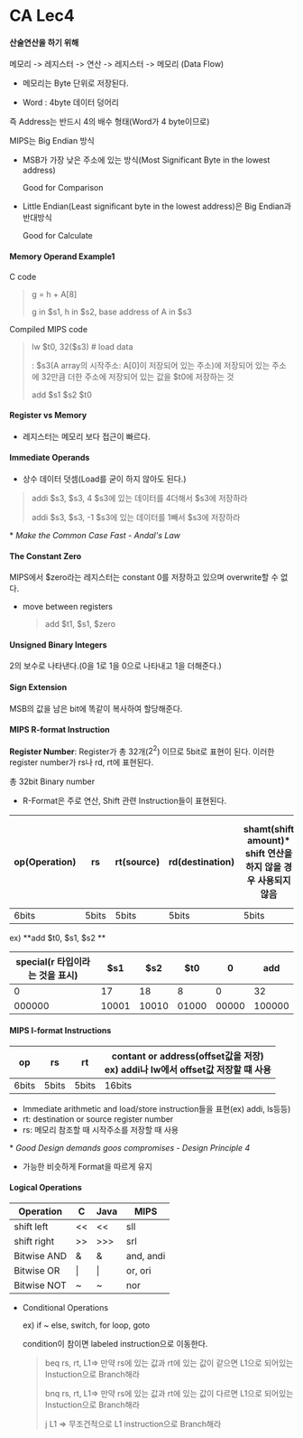 # CA Lec4 

#### 산술연산을 하기 위해

메모리 -> 레지스터 -> 연산 -> 레지스터 -> 메모리    (Data Flow)

- 메모리는 Byte 단위로 저장된다.

- Word : 4byte 데이터 덩어리

즉 Address는 반드시 4의 배수 형태(Word가 4 byte이므로)

MIPS는 Big Endian 방식

- MSB가 가장 낮은 주소에 있는 방식(Most Significant Byte in the lowest address)

  Good for Comparison

- Little Endian(Least significant byte in the lowest address)은 Big Endian과 반대방식

  Good for Calculate

#### Memory Operand Example1

C code

> g = h + A[8]
>
> g in $s1, h in \$s2, base address of A in \$s3

Compiled MIPS code

>lw \$t0, 32(\$s3)	# load data    
>
>: \$s3(A array의 시작주소: A[0]이 저장되어 있는 주소)에 저장되어 있는 주소에 32만큼 더한 주소에 저장되어 있는 값을  \$t0에 저장하는 것
>
>add \$s1 \$s2 $t0

#### Register vs Memory

- 레지스터는 메모리 보다 접근이 빠르다.



#### Immediate Operands

- 상수 데이터 덧셈(Load를 굳이 하지 않아도 된다.)

> addi \$s3, \$s3, 4     \$s3에 있는 데이터를 4더해서 \$s3에 저장하라
>
> addi \$s3, \$s3, -1     \$s3에 있는 데이터를 1빼서 \$s3에 저장하라

\*  *Make the Common Case Fast - Andal's Law*

#### The Constant Zero

MIPS에서 \$zero라는 레지스터는 constant 0를 저장하고 있으며 overwrite할 수 없다.

- move between registers

  >add \$t1, \$s1, \$zero

#### Unsigned Binary Integers

2의 보수로 나타낸다.(0을 1로 1을 0으로 나타내고 1을 더해준다.)

#### Sign Extension

MSB의 값을 남은 bit에 똑같이 복사하여 할당해준다.

#### MIPS R-format Instruction

**Register Number**: Register가 총 32개($2^2$) 이므로 5bit로 표현이 된다. 이러한 register number가 rs나 rd, rt에 표현된다.

총 32bit Binary number

- R-Format은 주로 연산, Shift 관련 Instruction들이 표현된다.

| op(Operation) | rs    | rt(source) | rd(destination) | shamt(shift amount)\* shift 연산을 하지 않을 경우 사용되지 않음 | funct(Op코드가 같은 것 중에 구별하기 위해, extends opcode) |
| ------------- | ----- | ---------- | --------------- | ------------------------------------------------------------ | ---------------------------------------------------------- |
| 6bits         | 5bits | 5bits      | 5bits           | 5bits                                                        | 6bits                                                      |

ex) **add \$t0, \$s1, \$s2 **

| special(r 타입이라는 것을 표시) | $s1   | \$s2  | \$t0  | 0     | add    |
| ------------------------------- | ----- | ----- | ----- | ----- | ------ |
| 0                               | 17    | 18    | 8     | 0     | 32     |
| 000000                          | 10001 | 10010 | 01000 | 00000 | 100000 |

#### MIPS I-format Instructions

| op    | rs    | rt    | contant or address(offset값을 저장)<br />ex) addi나 lw에서 offset값 저장할 떄 사용 |
| ----- | ----- | ----- | ------------------------------------------------------------ |
| 6bits | 5bits | 5bits | 16bits                                                       |

- Immediate arithmetic and load/store instruction들을 표현(ex) addi, ls등등)
- rt: destination or source register number
- rs: 메모리 참조할 때 시작주소를 저장할 때 사용

\* *Good Design demands goos compromises - Design Principle 4*

- 가능한 비슷하게 Format을 따르게 유지

#### Logical Operations

| Operation   | C    | Java | MIPS      |
| ----------- | ---- | ---- | --------- |
| shift left  | <<   | <<   | sll       |
| shift right | >>   | >>>  | srl       |
| Bitwise AND | &    | &    | and, andi |
| Bitwise OR  | \|   | \|   | or, ori   |
| Bitwise NOT | ~    | ~    | nor       |

- Conditional Operations

  ex) if ~ else,  switch, for loop, goto

  condition이 참이면 labeled instruction으로 이동한다.

  > beq rs, rt, L1=> 만약 rs에 있는 값과 rt에 있는 값이 같으면 L1으로 되어있는 Instuction으로 Branch해라
  >
  > bnq rs, rt, L1=> 만약 rs에 있는 값과 rt에 있는 값이 다르면 L1으로 되어있는 Instuction으로 Branch해라
  >
  > j L1 => 무조건적으로 L1 instruction으로 Branch해라

  